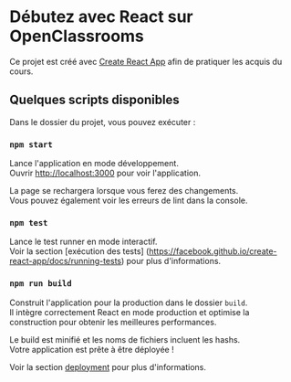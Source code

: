# Débutez avec React sur OpenClassrooms

Ce projet est créé avec [Create React App](https://github.com/facebook/create-react-app) afin de pratiquer les acquis du cours.

## Quelques scripts disponibles

Dans le dossier du projet, vous pouvez exécuter :

### `npm start`

Lance l'application en mode développement.\
Ouvrir [http://localhost:3000](http://localhost:3000) pour voir l'application.

La page se rechargera lorsque vous ferez des changements.\
Vous pouvez également voir les erreurs de lint dans la console.

### `npm test`

Lance le test runner en mode interactif.\
Voir la section [exécution des tests] (https://facebook.github.io/create-react-app/docs/running-tests) pour plus d'informations.
### `npm run build`

Construit l'application pour la production dans le dossier `build`.\
Il intègre correctement React en mode production et optimise la construction pour obtenir les meilleures performances.

Le build est minifié et les noms de fichiers incluent les hashs.\
Votre application est prête à être déployée !

Voir la section [deployment](https://facebook.github.io/create-react-app/docs/deployment) pour plus d'informations.
